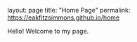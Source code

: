 layout: page
title: "Home Page"
permalink: https://eakfitzsimmons.github.io/home

Hello! Welcome to my page.
